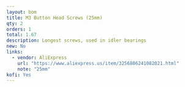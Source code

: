 ```yaml
---
layout: bom
title: M3 Button Head Screws (25mm)
qty: 2
orders: 1
total: 1.67
description: Longest screws, used in idler bearings
new: No
links: 
  - vendor: AliExpress
    url: "https://www.aliexpress.us/item/3256806241082021.html"
    note: "25mm"
kofi: Yes
---
```

